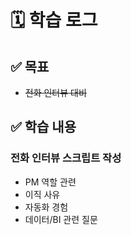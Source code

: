 # 🗓️ 학습 로그

## ✅ 목표

- ~~전화 인터뷰 대비~~

## ✅ 학습 내용

### 전화 인터뷰 스크립트 작성

- PM 역할 관련
- 이직 사유
- 자동화 경험
- 데이터/BI 관련 질문
